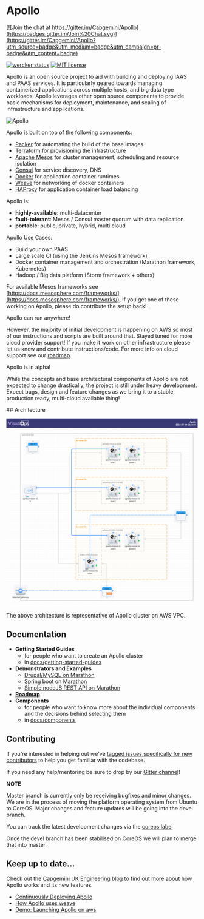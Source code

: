 Apollo
======
[![Join the chat at https://gitter.im/Capgemini/Apollo](https://badges.gitter.im/Join%20Chat.svg)](https://gitter.im/Capgemini/Apollo?utm_source=badge&utm_medium=badge&utm_campaign=pr-badge&utm_content=badge)

[![wercker status](https://app.wercker.com/status/71503ff3fde8b162b72e2cc094f52679/s/master "wercker status")](https://app.wercker.com/project/bykey/71503ff3fde8b162b72e2cc094f52679)
[![MIT license](http://img.shields.io/badge/license-MIT-brightgreen.svg)](http://opensource.org/licenses/MIT)


Apollo is an open source project to aid with building and deploying IAAS and
PAAS services. It is particularly geared towards managing containerized applications
across multiple hosts, and big data type workloads. Apollo leverages other
open source components to provide basic mechanisms for deployment, maintenance,
and scaling of infrastructure and applications.

![Apollo](https://cloud.githubusercontent.com/assets/1230698/10170455/df48a3d8-66cc-11e5-8b22-669289975f78.png)

Apollo is built on top of the following components:

* [Packer](https://packer.io) for automating the build of the base images
* [Terraform](https://www.terraform.io/) for provisioning the infrastructure
* [Apache Mesos](http://mesos.apache.org/) for cluster management, scheduling and resource isolation
* [Consul](http://consul.io) for service discovery, DNS
* [Docker](http://docker.io) for application container runtimes
* [Weave](https://github.com/weaveworks/weave) for networking of docker containers
* [HAProxy](http://www.haproxy.org) for application container load balancing

Apollo is:

* **highly-available**: multi-datacenter
* **fault-tolerant**: Mesos / Consul master quorum with data replication
* **portable**: public, private, hybrid, multi cloud

Apollo Use Cases:

* Build your own PAAS
* Large scale CI (using the Jenkins Mesos framework)
* Docker container management and orchestration (Marathon framework, Kubernetes)
* Hadoop / Big data platform (Storm framework + others)

For available Mesos frameworks see [https://docs.mesosphere.com/frameworks/](https://docs.mesosphere.com/frameworks/). If you get one of these working on Apollo, please do contribute the setup
back!

Apollo can run anywhere!

However, the majority of initial development is happening on AWS so most of our instructions and scripts are built around that. Stayed tuned for more cloud provider support! If you make it work on other infrastructure please let us know and contribute instructions/code. For more info on cloud
support see our [roadmap](docs/roadmap.md).

Apollo is in alpha!

While the concepts and base architectural components of Apollo are not expected to change drastically, the project is still under heavy development. Expect bugs, design and feature changes as we bring it to a stable, production ready, multi-cloud available thing!

## Architecture

![architecture](docs/architecture.png)

The above architecture is representative of Apollo cluster on AWS VPC.

## Documentation
 - **Getting Started Guides**
    - for people who want to create an Apollo cluster
    - in [docs/getting-started-guides](docs/getting-started-guides)
 - **Demonstrators and Examples**
    - [Drupal/MySQL on Marathon](examples/drupal-mysql)
    - [Spring boot on Marathon](examples/spring-boot)
    - [Simple nodeJS REST API on Marathon](examples/nodejs-rest-api)
 - **[Roadmap](docs/roadmap.md)**
 - **Components**
    - for people who want to know more about the individual components and the
    decisions behind selecting them
    - in [docs/components](docs/components)

## Contributing

If you're interested in helping out we've [tagged issues specifically for new contributors](https://github.com/Capgemini/Apollo/labels/new%20contributor)
to help you get familiar with the codebase.

If you need any help/mentoring be sure to drop by our [Gitter channel](https://gitter.im/Capgemini/Apollo?utm_source=badge&utm_medium=badge&utm_campaign=pr-badge&utm_content=badge)!

**NOTE**

Master branch is currently only be receiving bugfixes and minor changes. We are in the process of moving the platform operating system from Ubuntu to CoreOS.
Major changes and feature updates will be going into the devel branch.

You can track the latest development changes via the [coreos label](https://github.com/Capgemini/Apollo/labels/coreos)

Once the devel branch has been stabilised on CoreOS we will plan to merge that into master.

## Keep up to date...

Check out the [Capgemini UK Engineering blog](http://capgemini.github.io/) to find out more about how Apollo works and its new features.

* [Continuously Deploying Apollo](http://capgemini.github.io/open%20source/continuously-deploying-apollo)
* [How Apollo uses weave](http://capgemini.github.io/devops/how-apollo-uses-weave)
* [Demo: Launching Apollo on aws](http://capgemini.github.io/devops/apollo-launch-aws)

